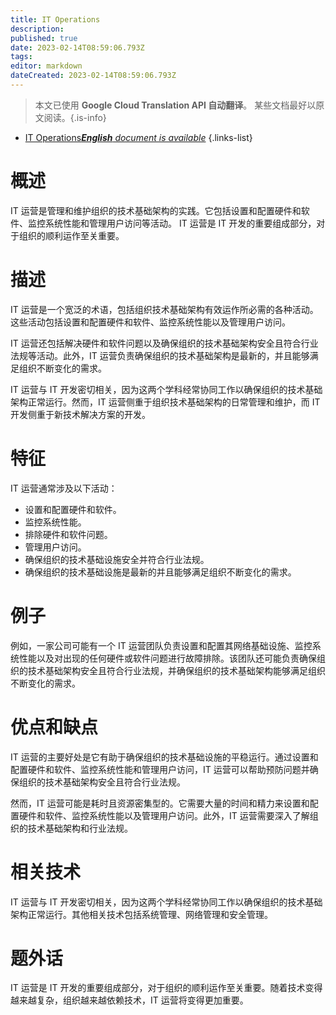 ```yaml
---
title: IT Operations
description: 
published: true
date: 2023-02-14T08:59:06.793Z
tags: 
editor: markdown
dateCreated: 2023-02-14T08:59:06.793Z
---
```


> 本文已使用 **Google Cloud Translation API 自动翻译**。
某些文档最好以原文阅读。{.is-info}



- [IT Operations***English** document is available*](/en/Knowledge-base/Dictionary/it-operations)
{.links-list}


# 概述
IT 运营是管理和维护组织的技术基础架构的实践。它包括设置和配置硬件和软件、监控系统性能和管理用户访问等活动。 IT 运营是 IT 开发的重要组成部分，对于组织的顺利运作至关重要。

# 描述
IT 运营是一个宽泛的术语，包括组织技术基础架构有效运作所必需的各种活动。这些活动包括设置和配置硬件和软件、监控系统性能以及管理用户访问。

IT 运营还包括解决硬件和软件问题以及确保组织的技术基础架构安全且符合行业法规等活动。此外，IT 运营负责确保组织的技术基础架构是最新的，并且能够满足组织不断变化的需求。

IT 运营与 IT 开发密切相关，因为这两个学科经常协同工作以确保组织的技术基础架构正常运行。然而，IT 运营侧重于组织技术基础架构的日常管理和维护，而 IT 开发侧重于新技术解决方案的开发。

# 特征
IT 运营通常涉及以下活动：

- 设置和配置硬件和软件。
- 监控系统性能。
- 排除硬件和软件问题。
- 管理用户访问。
- 确保组织的技术基础设施安全并符合行业法规。
- 确保组织的技术基础设施是最新的并且能够满足组织不断变化的需求。

# 例子
例如，一家公司可能有一个 IT 运营团队负责设置和配置其网络基础设施、监控系统性能以及对出现的任何硬件或软件问题进行故障排除。该团队还可能负责确保组织的技术基础架构安全且符合行业法规，并确保组织的技术基础架构能够满足组织不断变化的需求。

# 优点和缺点
IT 运营的主要好处是它有助于确保组织的技术基础设施的平稳运行。通过设置和配置硬件和软件、监控系统性能和管理用户访问，IT 运营可以帮助预防问题并确保组织的技术基础架构安全且符合行业法规。

然而，IT 运营可能是耗时且资源密集型的。它需要大量的时间和精力来设置和配置硬件和软件、监控系统性能以及管理用户访问。此外，IT 运营需要深入了解组织的技术基础架构和行业法规。

# 相关技术
IT 运营与 IT 开发密切相关，因为这两个学科经常协同工作以确保组织的技术基础架构正常运行。其他相关技术包括系统管理、网络管理和安全管理。

# 题外话
IT 运营是 IT 开发的重要组成部分，对于组织的顺利运作至关重要。随着技术变得越来越复杂，组织越来越依赖技术，IT 运营将变得更加重要。